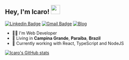 <h2>Hey, I'm Icaro! <img src="https://media.giphy.com/media/hvRJCLFzcasrR4ia7z/giphy.gif" width="30px"></h2> 

[![Linkedin Badge](https://img.shields.io/badge/-LinkedIn-222222?style=flat-square&logo=Linkedin&logoColor=white&link=https://www.linkedin.com/in/icaroov/)](https://www.linkedin.com/in/icaroov/) 
 [![Gmail Badge](https://img.shields.io/badge/-icarovinici@gmail.com-222222?style=flat-square&logo=Gmail&logoColor=white&link=mailto:icarovinici@gmail.com)](mailto:icarovinici@gmail.com)
 [![Blog](https://img.shields.io/badge/-Blog-222222?style=flat-square&logo=Ghost&logoColor=white&link=https://icaro.dev.br/)](https://icaro.dev.br/)

 - 👨‍💻 I'm Web Developer
 - 📌 Living in <b>Campina Grande</b>, <b>Paraíba</b>, <b>Brazil</b> 
 - 💼 Currently working with React, TypeScript and NodeJS

[![Icaro's GitHub stats](https://github-readme-stats.vercel.app/api?username=icaroov&show_icons=true&title_color=fff&icon_color=48D06D&text_color=c9d1d9&bg_color=222222)](https://github.com/icaroov/github-readme-stats)
